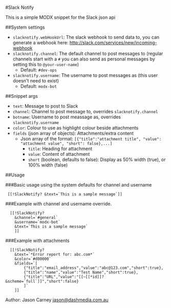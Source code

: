 #Slack Notify

This is a simple MODX snippet for the Slack json api

##System settings
- `slacknotify.webHookUrl`: The slack webhook to send data to, you can generate a webhook here: <http://slack.com/services/new/incoming-webhook>
- `slacknotify.channel`: The default channel to post messages to (regular channels start with a `#` you can also send as personal messages by setting this to `@your-user-name`)
  - Default: `#dev-ops`
- `slacknotify.username`: The username to post messages as (this user doesn't need to exist)
  - Default: `modx-bot`

##Snippet args
- `text`: Message to post to Slack
- `channel`: Channel to post message to, overrides `slacknotify.channel`
- `botname`: Username to post meassage as, overrides `slacknotify.username`
- `color`: Colour to use as highlight colour beside attachments
- `fields` (json array of objects): Attachments/extra content
  - Json array of the format: `[{"title":"attachment title", "value": "attachment value", "short": false},...]`
    - `title`: Heading for attachment
    - `value`: Content of attachment
    - `short` (boolean, defaults to false): Display as 50% width (true), or 100% width (false)


##Usage

###Basic usage using the system defaults for channel and username

```
 [[!SlackNotify? &text=`This is a sample message`]]
```


###Example with channel and username override.

```
  [[!SlackNotify? 
 	&channel=`#general`
 	&username=`modx-bot`
  	&text=`This is a sample message`
  	]]
```

###Example with attachments

```
  [[!SlackNotify? 
  	&text=`*Error report for: abc.com*` 
  	&color=`#d00000` 
  	&fields=`[
  		{"title":"email_address","value":"abc@123.com","short":true},
  		{"title":"name","value":"Test Name","short":true},
  		{"title":"URL","value":"[[~[[*id]]? &scheme=`full`]]","short":false}
  		]`
  	]]
```

Author: Jason Carney <jason@dashmedia.com.au>